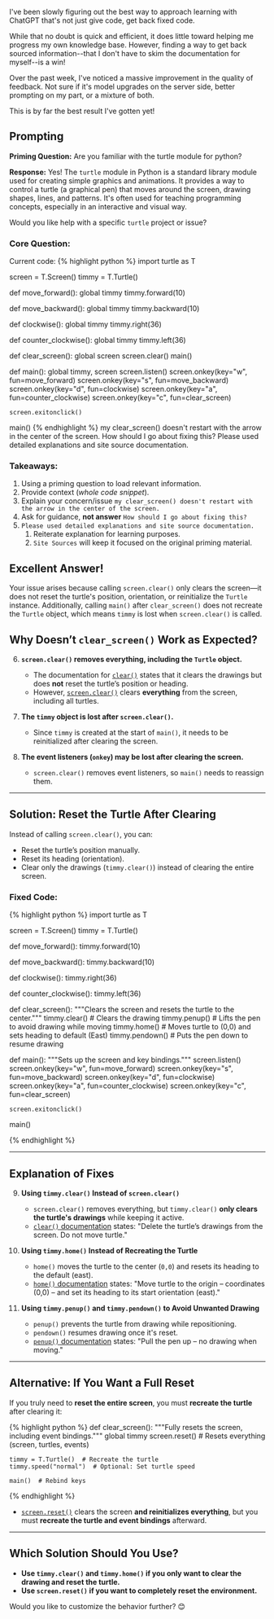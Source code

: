 I've been slowly figuring out the best way to approach learning with ChatGPT that's not just give code, get back fixed code.

While that no doubt is quick and efficient, it does little toward helping me progress my own knowledge base. However, finding a way to get back sourced information--that I don't have to skim the documentation for myself--is a win!

Over the past week, I've noticed a massive improvement in the quality of feedback. Not sure if it's model upgrades on the server side, better prompting on my part, or a mixture of both.

This is by far the best result I've gotten yet!

## Prompting
**Priming Question:**
Are you familiar with the turtle module for python?

**Response:**
Yes! The `turtle` module in Python is a standard library module used for creating simple graphics and animations. It provides a way to control a turtle (a graphical pen) that moves around the screen, drawing shapes, lines, and patterns. It's often used for teaching programming concepts, especially in an interactive and visual way.

Would you like help with a specific `turtle` project or issue?


### Core Question:
Current code:
{% highlight python %}
import turtle as T

screen = T.Screen()
timmy = T.Turtle()


def move_forward():
    global timmy
    timmy.forward(10)


def move_backward():
    global timmy
    timmy.backward(10)


def clockwise():
    global timmy
    timmy.right(36)


def counter_clockwise():
    global timmy
    timmy.left(36)


def clear_screen():
    global screen
    screen.clear()
    main()


def main():
    global timmy, screen
    screen.listen()
    screen.onkey(key="w", fun=move_forward)
    screen.onkey(key="s", fun=move_backward)
    screen.onkey(key="d", fun=clockwise)
    screen.onkey(key="a", fun=counter_clockwise)
    screen.onkey(key="c", fun=clear_screen)

    screen.exitonclick()


main()
{% endhighlight %}
my clear_screen() doesn't restart with the arrow in the center of the screen. How should I go about fixing this? Please used detailed explanations and site source documentation.


### Takeaways:
1. Using a priming question to load relevant information.
2. Provide context (*whole code snippet*).
3. Explain your concern/issue `my clear_screen() doesn't restart with the arrow in the center of the screen.`
4. Ask for guidance, **not answer** `How should I go about fixing this?`
5. `Please used detailed explanations and site source documentation.`
	1. Reiterate explanation for learning purposes.
	2. `Site Sources` will keep it focused on the original priming material.

## Excellent Answer!
Your issue arises because calling `screen.clear()` only clears the screen—it does not reset the turtle's position, orientation, or reinitialize the `Turtle` instance. Additionally, calling `main()` after `clear_screen()` does not recreate the `Turtle` object, which means `timmy` is lost when `screen.clear()` is called.

## **Why Doesn’t `clear_screen()` Work as Expected?**

6. **`screen.clear()` removes everything, including the `Turtle` object.**
    
    - The documentation for [`clear()`](https://docs.python.org/3/library/turtle.html#turtle.clear) states that it clears the drawings but does **not** reset the turtle’s position or heading.
    - However, [`screen.clear()`](https://docs.python.org/3/library/turtle.html#turtle.Screen.clear) clears **everything** from the screen, including all turtles.
7. **The `timmy` object is lost after `screen.clear()`.**
    
    - Since `timmy` is created at the start of `main()`, it needs to be reinitialized after clearing the screen.
8. **The event listeners (`onkey`) may be lost after clearing the screen.**
    
    - `screen.clear()` removes event listeners, so `main()` needs to reassign them.

---

## **Solution: Reset the Turtle After Clearing**

Instead of calling `screen.clear()`, you can:

- Reset the turtle’s position manually.
- Reset its heading (orientation).
- Clear only the drawings (`timmy.clear()`) instead of clearing the entire screen.

### **Fixed Code:**
{% highlight python %}
import turtle as T

screen = T.Screen()
timmy = T.Turtle()

def move_forward():
    timmy.forward(10)

def move_backward():
    timmy.backward(10)

def clockwise():
    timmy.right(36)

def counter_clockwise():
    timmy.left(36)

def clear_screen():
    """Clears the screen and resets the turtle to the center."""
    timmy.clear()  # Clears the drawing
    timmy.penup()  # Lifts the pen to avoid drawing while moving
    timmy.home()   # Moves turtle to (0,0) and sets heading to default (East)
    timmy.pendown()  # Puts the pen down to resume drawing

def main():
    """Sets up the screen and key bindings."""
    screen.listen()
    screen.onkey(key="w", fun=move_forward)
    screen.onkey(key="s", fun=move_backward)
    screen.onkey(key="d", fun=clockwise)
    screen.onkey(key="a", fun=counter_clockwise)
    screen.onkey(key="c", fun=clear_screen)

    screen.exitonclick()

main()

{% endhighlight %}

---

## **Explanation of Fixes**

9. **Using `timmy.clear()` Instead of `screen.clear()`**
    
    - `screen.clear()` removes everything, but `timmy.clear()` **only clears the turtle's drawings** while keeping it active.
    - [`clear()` documentation](https://docs.python.org/3/library/turtle.html#turtle.clear) states:
        "Delete the turtle’s drawings from the screen. Do not move turtle."
        
10. **Using `timmy.home()` Instead of Recreating the Turtle**
    
    - `home()` moves the turtle to the center (`0,0`) and resets its heading to the default (east).
    - [`home()` documentation](https://docs.python.org/3/library/turtle.html#turtle.home) states:
         "Move turtle to the origin – coordinates (0,0) – and set its heading to its start orientation (east)."
        
11. **Using `timmy.penup()` and `timmy.pendown()` to Avoid Unwanted Drawing**
    
    - `penup()` prevents the turtle from drawing while repositioning.
    - `pendown()` resumes drawing once it's reset.
    - [`penup()` documentation](https://docs.python.org/3/library/turtle.html#turtle.penup) states:
        "Pull the pen up – no drawing when moving."
        

---

## **Alternative: If You Want a Full Reset**

If you truly need to **reset the entire screen**, you must **recreate the turtle** after clearing it:

{% highlight python %}
def clear_screen():
    """Fully resets the screen, including event bindings."""
    global timmy
    screen.reset()  # Resets everything (screen, turtles, events)
    
    timmy = T.Turtle()  # Recreate the turtle
    timmy.speed("normal")  # Optional: Set turtle speed

    main()  # Rebind keys

{% endhighlight %}
- [`screen.reset()`](https://docs.python.org/3/library/turtle.html#turtle.Screen.reset) clears the screen **and reinitializes everything**, but you must **recreate the turtle and event bindings** afterward.

---

## **Which Solution Should You Use?**

- **Use `timmy.clear()` and `timmy.home()` if you only want to clear the drawing and reset the turtle.**
- **Use `screen.reset()` if you want to completely reset the environment.**

Would you like to customize the behavior further? 😊
